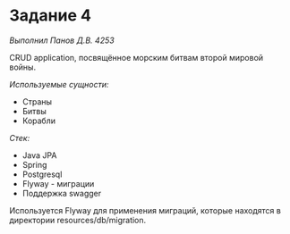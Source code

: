 # Задание 4

_Выполнил Панов Д.В. 4253_

CRUD application, посвящённое морским битвам второй мировой войны.

_Используемые сущности:_
- Страны
- Битвы
- Корабли

_Стек:_
- Java JPA
- Spring
- Postgresql
- Flyway - миграции
- Поддержка swagger

Используется Flyway для применения миграций, которые находятся в директории
resources/db/migration.
